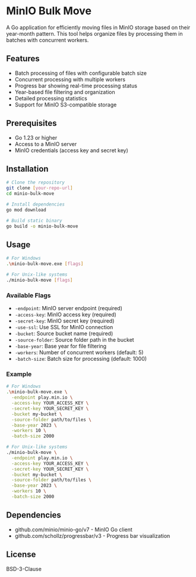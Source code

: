 # MinIO Bulk Move

A Go application for efficiently moving files in MinIO storage based on their year-month pattern. This tool helps organize files by processing them in batches with concurrent workers.

## Features

- Batch processing of files with configurable batch size
- Concurrent processing with multiple workers
- Progress bar showing real-time processing status
- Year-based file filtering and organization
- Detailed processing statistics
- Support for MinIO S3-compatible storage

## Prerequisites

- Go 1.23 or higher
- Access to a MinIO server
- MinIO credentials (access key and secret key)

## Installation

```bash
# Clone the repository
git clone [your-repo-url]
cd minio-bulk-move

# Install dependencies
go mod download

# Build static binary
go build -o minio-bulk-move
```

## Usage

```bash
# For Windows
.\minio-bulk-move.exe [flags]

# For Unix-like systems
./minio-bulk-move [flags]
```

### Available Flags

- `-endpoint`: MinIO server endpoint (required)
- `-access-key`: MinIO access key (required)
- `-secret-key`: MinIO secret key (required)
- `-use-ssl`: Use SSL for MinIO connection
- `-bucket`: Source bucket name (required)
- `-source-folder`: Source folder path in the bucket
- `-base-year`: Base year for file filtering
- `-workers`: Number of concurrent workers (default: 5)
- `-batch-size`: Batch size for processing (default: 1000)

### Example

```bash
# For Windows
.\minio-bulk-move.exe \
  -endpoint play.min.io \
  -access-key YOUR_ACCESS_KEY \
  -secret-key YOUR_SECRET_KEY \
  -bucket my-bucket \
  -source-folder path/to/files \
  -base-year 2023 \
  -workers 10 \
  -batch-size 2000

# For Unix-like systems
./minio-bulk-move \
  -endpoint play.min.io \
  -access-key YOUR_ACCESS_KEY \
  -secret-key YOUR_SECRET_KEY \
  -bucket my-bucket \
  -source-folder path/to/files \
  -base-year 2023 \
  -workers 10 \
  -batch-size 2000
```

## Dependencies

- github.com/minio/minio-go/v7 - MinIO Go client
- github.com/schollz/progressbar/v3 - Progress bar visualization

## License

BSD-3-Clause
